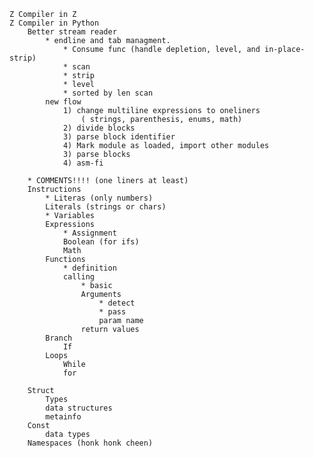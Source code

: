 	Z Compiler in Z
	Z Compiler in Python
		Better stream reader
			* endline and tab managment. 
				* Consume func (handle depletion, level, and in-place-strip)
				* scan
				* strip
				* level
				* sorted by len scan
			new flow
				1) change multiline expressions to oneliners
					( strings, parenthesis, enums, math)
				2) divide blocks
				3) parse block identifier
				4) Mark module as loaded, import other modules
				3) parse blocks
				4) asm-fi
			
		* COMMENTS!!!! (one liners at least)
		Instructions
			* Literas (only numbers)
			Literals (strings or chars)
			* Variables
			Expressions
				* Assignment
				Boolean (for ifs)
				Math
			Functions
				* definition
				calling
					* basic
					Arguments
						* detect
						* pass
						param name
					return values
			Branch
				If
			Loops
				While
				for
				
		Struct
			Types
			data structures
			metainfo
		Const
			data types
		Namespaces (honk honk cheen)